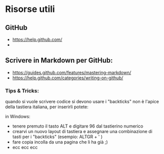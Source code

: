 # Risorse utili
## GitHub
- https://help.github.com/
- 


## Scrivere in Markdown per GitHub:

- https://guides.github.com/features/mastering-markdown/
- https://help.github.com/categories/writing-on-github/

### Tips & Tricks:

quando si vuole scrivere codice si devono usare i "backticks" non è l'apice della tastiera italiana, per inserirli potete:

in Windows:

- tenere premuto il tasto ALT e digitare 96 dal tastierino numerico
- crearvi un nuovo layout di tastiera e assegnare una combinazione di tasti per i "backticks" (esempio: ALTGR + ' )
- fare copia incolla da una pagina che li ha già ;)
- ecc ecc ecc
